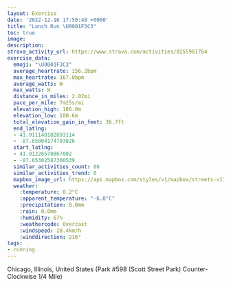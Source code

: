 ```yaml
---
layout: Exercise
date: '2022-12-16 17:50:48 +0000'
title: "Lunch Run \U0001F3C3"
toc: true
image:
description:
strava_activity_url: https://www.strava.com/activities/8255961764
exercise_data:
  emoji: "\U0001F3C3"
  average_heartrate: 156.2bpm
  max_heartrate: 167.0bpm
  average_watts: W
  max_watts: W
  distance_in_miles: 2.02mi
  pace_per_mile: 7m25s/mi
  elevation_high: 186.0m
  elevation_low: 180.6m
  total_elevation_gain_in_feet: 36.7ft
  end_latlng:
  - 41.911140102893114
  - -87.65004174783826
  start_latlng:
  - 41.91226570867002
  - -87.65302587300539
  similar_activities_count: 86
  similar_activities_trend: 0
  mapbox_image_url: https://api.mapbox.com/styles/v1/mapbox/streets-v11/static/path-5+787af2-1.0(g%7Bx~Fhl~uO%40%7DBDMb%40i%40dAeB%5Eq%40DUAa%40BgAIiC%40ETABCFiBEkBGeNAy%40I_ABw%40B%5BJQL%40FC%60%40e%40FA%60%40%3FP%3FHBFT%40%5C%40%60E%40XBPFJRRPFbAA%5CGPMFKHYBg%40AwBCk%40GMQWUGUAg%40%40g%40FKFOPIVAXBfCBj%40DJVZPFt%40A%5CC%5CQFIJYD%5BC%7DCIe%40QSWGa%40AeAJIDMNGTCR%3FzABjABNFTXXPDj%40Gp%40CROJSJm%40AqACeACMIUUWYEk%40Am%40HOFILQr%40FhA%3FnAFf%40XXPHJ%3FdAEPCPORg%40B%5BA_AAuACWIUEIWMYC%7D%40Hq%40COAUQiA%3Fi%40BID%5DVAFDh%40PjHCpCD~EEjBBt%40A%60%40),pin-s-s+e5b22e(-87.65141,41.91172),pin-s-f+89ae00(-87.64827999999996,41.91100000000003)/auto/800x800?access_token=pk.eyJ1Ijoiam9zaGJlY2ttYW4iLCJhIjoiY205eWR2aDd1MWZ6djJrbXc4a3M0bWZleiJ9.XiG9OWkNcZk2QzjJbxLB4A
  weather:
    :temperature: 0.2°C
    :apparent_temperature: "-6.8°C"
    :precipitation: 0.0mm
    :rain: 0.0mm
    :humidity: 67%
    :weathercode: Overcast
    :windspeed: 28.4km/h
    :winddirection: 216°
tags:
- running
---
```

Chicago, Illinois, United States (Park #598 (Scott Street Park) Counter-Clockwise 1/4 Mile)
